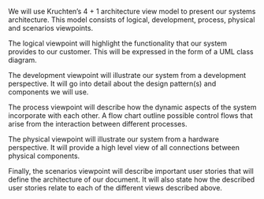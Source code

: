We will use Kruchten’s 4 + 1 architecture view model to present our systems architecture. 
This model consists of logical, development, process, physical and scenarios viewpoints. 

The logical viewpoint will highlight the functionality that our system provides to our customer. This will be expressed in the form of a UML class diagram. 

The development viewpoint will illustrate our system from a development perspective. It will go into detail about the design pattern(s) and components we will use. 

The process viewpoint will describe how the dynamic aspects of the system incorporate with each other. A flow chart outline possible control flows that arise from the interaction between different processes. 

The physical viewpoint will illustrate our system from a hardware perspective. It will provide a high level view of all connections between physical components. 

Finally, the scenarios viewpoint will describe important user stories that will define the architecture of our document. It will also state how the described user stories relate to each of the different views described above. 